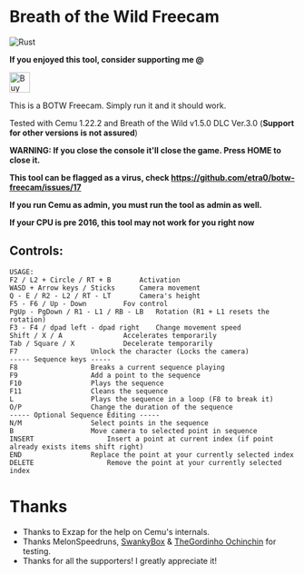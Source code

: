 # Breath of the Wild Freecam
![Rust](https://github.com/etra0/botw-freecam/workflows/Rust/badge.svg)

**If you enjoyed this tool, consider supporting me @**

<a href='https://ko-fi.com/U7U81LC5Q' target='_blank'><img height='36' style='border:0px;height:36px;' src='https://cdn.ko-fi.com/cdn/kofi3.png?v=2' border='0' alt='Buy Me a Coffee at ko-fi.com' /></a>

This is a BOTW Freecam. Simply run it and it should work.

Tested with Cemu 1.22.2 and Breath of the Wild v1.5.0 DLC Ver.3.0 (**Support for other versions is not assured**)

**WARNING: If you close the console it'll close the game. Press HOME to close it.**

**This tool can be flagged as a virus, check https://github.com/etra0/botw-freecam/issues/17**

**If you run Cemu as admin, you **must** run the tool as admin as well.**

**If your CPU is pre 2016, this tool may not work for you right now**

## Controls:
```
USAGE:
F2 / L2 + Circle / RT + B		Activation
WASD + Arrow keys / Sticks		Camera movement
Q - E / R2 - L2 / RT - LT		Camera's height
F5 - F6 / Up - Down			Fov control
PgUp - PgDown / R1 - L1 / RB - LB	Rotation (R1 + L1 resets the rotation)
F3 - F4 / dpad left - dpad right	Change movement speed
Shift / X / A				Accelerates temporarily
Tab / Square / X			Decelerate temporarily
F7					Unlock the character (Locks the camera)
----- Sequence keys -----
F8					Breaks a current sequence playing
F9					Add a point to the sequence
F10					Plays the sequence
F11					Cleans the sequence
L					Plays the sequence in a loop (F8 to break it)
O/P					Change the duration of the sequence
----- Optional Sequence Editing -----
N/M					Select points in the sequence
B					Move camera to selected point in sequence
INSERT					Insert a point at current index (if point already exists items shift right)
END					Replace the point at your currently selected index
DELETE					Remove the point at your currently selected index
```

# Thanks
* Thanks to Exzap for the help on Cemu's internals.
* Thanks MelonSpeedruns, [SwankyBox](https://www.youtube.com/user/SwankyBox) & [TheGordinho Ochinchin](https://github.com/TheGordinho) for testing.
* Thanks for all the supporters! I greatly appreciate it!
